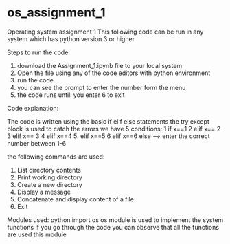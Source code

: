 # os_assignment_1
Operating system assignment 1
This following code can be run in any system which has python version 3 or higher

Steps to run the code:
1. download the Assignment_1.ipynb file to your local system
2. Open the file using any of the code editors with python environment
3. run the code
4. you can see the prompt to enter the number form the menu
5. the code runs untill you enter 6 to exit

Code explanation:

The code is written using the basic if elif else statements
the try except block is used to catch the errors
we have 5 conditions:
1 if x==1
2 elif x== 2
3 elif x== 3
4 elif x==4
5. elif x==5
6 elif x==6
else --> enter the correct number between 1-6

the following commands are used:
1. List directory contents
2. Print working directory
3. Create a new directory
4. Display a message
5. Concatenate and display content of a file
6. Exit

Modules used: python import os
os module is used to implement the system functions 
if you go through the code you can observe that all the functions are used this module

